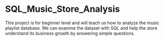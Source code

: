 # SQL_Music_Store_Analysis
This project is for beginner level and will teach us how to analyze the music playlist database. We can examine the dataset with SQL and help the store understand its business growth by answering simple questions.
